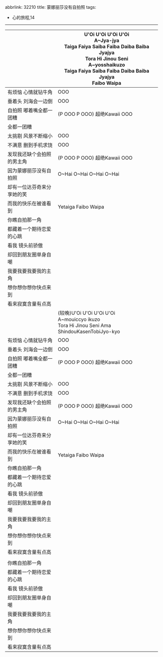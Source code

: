 abbrlink: 32210
title: 蒙娜丽莎没有自拍照
tags:
  - 心的旅程,14
---
|      |U'Oi U'Oi U'Oi U'Oi<br>A~Jya-jya<br>Taiga Faiya Saiba Faiba Daiba Baiba Jyajya<br>Tora Hi Jinou Seni<br>A~yosshaikuzo<br>Taiga Faiya Saiba Faiba Daiba Baiba Jyajya<br>Faibo Waipa|
|--|--|
|有烦恼 心情就钻牛角|OOO|
|垂着头 刘海会一边倒|OOO|
|自拍照 嘟着嘴全都一团糟|(P OOO P OOO) 超绝Kawaii OOO|
|全都一团糟|      |
|太挑剔 风景不断缩小|OOO|
|不满意 删到手机求饶|OOO|
|发现我还缺个会拍照的男主角|(P OOO P OOO) 超绝Kawaii OOO|
|因为蒙娜丽莎没有自拍照|O~Hai O~Hai O~Hai O~Hai|
|却有一位达芬奇来分享她的笑|      |
|而我的快乐在被谁看到|Yetaiga Faibo Waipa|
|你瞧自拍那一角|      |
|都藏着一个期待恋爱的心跳|      |
|看我 镜头前骄傲|      |
|却回到朋友圈单身自嘲|      |
|我要我要我要我的主角|      |
|想你想你想你快点来到|      |
|看来寂寞含量有点高|      |
|      |(较晚)U'Oi U'Oi U'Oi U'Oi<br>A~mouiccyo ikuzo<br>Tora Hi Jinou Seni Ama ShindouKasenTobiJyo-kyo|
|有烦恼 心情就钻牛角|OOO|
|垂着头 刘海会一边倒|OOO|
|自拍照 嘟着嘴全都一团糟|(P OOO P OOO) 超绝Kawaii OOO|
|全都一团糟|      |
|太挑剔 风景不断缩小|OOO|
|不满意 删到手机求饶|OOO|
|发现我还缺个会拍照的男主角|(P OOO P OOO) 超绝Kawaii OOO|
|因为蒙娜丽莎没有自拍照|O~Hai O~Hai O~Hai O~Hai|
|却有一位达芬奇来分享她的笑|      |
|而我的快乐在被谁看到|Yetaiga Faibo Waipa|
|你瞧自拍那一角|      |
|都藏着一个期待恋爱的心跳|      |
|看我 镜头前骄傲|      |
|却回到朋友圈单身自嘲|      |
|我要我要我要我的主角|      |
|想你想你想你快点来到|      |
|看来寂寞含量有点高|      |
|      |      |
|你瞧自拍那一角|      |
|都藏着一个期待恋爱的心跳|      |
|看我 镜头前骄傲|      |
|却回到朋友圈单身自嘲|      |
|我要我要我要我的主角|      |
|想你想你想你快点来到|      |
|看来寂寞含量有点高|      |